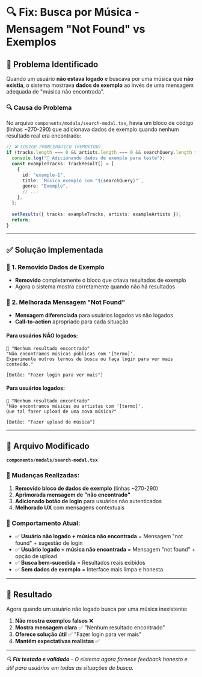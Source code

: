 # 🔍 Fix: Busca por Música - Mensagem "Not Found" vs Exemplos

## 🐛 Problema Identificado

Quando um usuário **não estava logado** e buscava por uma música que **não existia**, o sistema mostrava **dados de exemplo** ao invés de uma mensagem adequada de "música não encontrada".

### 🔍 Causa do Problema

No arquivo `components/modals/search-modal.tsx`, havia um bloco de código (linhas ~270-290) que adicionava dados de exemplo quando nenhum resultado real era encontrado:

```typescript
// ❌ CÓDIGO PROBLEMÁTICO (REMOVIDO)
if (tracks.length === 0 && artists.length === 0 && searchQuery.length > 0) {
  console.log("📝 Adicionando dados de exemplo para teste");
  const exampleTracks: TrackResult[] = [
    {
      id: "example-1",
      title: `Música exemplo com "${searchQuery}"`,
      genre: "Exemplo",
      // ...
    },
  ];
  
  setResults({ tracks: exampleTracks, artists: exampleArtists });
  return;
}
```

---

## ✅ Solução Implementada

### 🔧 1. Removido Dados de Exemplo
- **Removido** completamente o bloco que criava resultados de exemplo
- Agora o sistema mostra corretamente quando não há resultados

### 🎯 2. Melhorada Mensagem "Not Found"
- **Mensagem diferenciada** para usuários logados vs não logados
- **Call-to-action** apropriado para cada situação

#### Para usuários **NÃO logados**:
```
🎵 "Nenhum resultado encontrado"
"Não encontramos músicas públicas com '[termo]'. 
Experimente outros termos de busca ou faça login para ver mais conteúdo."

[Botão: "Fazer login para ver mais"]
```

#### Para usuários **logados**:
```
🎵 "Nenhum resultado encontrado"
"Não encontramos músicas ou artistas com '[termo]'. 
Que tal fazer upload de uma nova música?"

[Botão: "Fazer upload de música"]
```

---

## 📁 Arquivo Modificado

**`components/modals/search-modal.tsx`**

### 🔄 Mudanças Realizadas:

1. **Removido bloco de dados de exemplo** (linhas ~270-290)
2. **Aprimorada mensagem de "não encontrado"**
3. **Adicionado botão de login** para usuários não autenticados
4. **Melhorado UX** com mensagens contextuais

### 🎨 Comportamento Atual:

- ✅ **Usuário não logado + música não encontrada** = Mensagem "not found" + sugestão de login
- ✅ **Usuário logado + música não encontrada** = Mensagem "not found" + opção de upload
- ✅ **Busca bem-sucedida** = Resultados reais exibidos
- ✅ **Sem dados de exemplo** = Interface mais limpa e honesta

---

## 🎯 Resultado

Agora quando um usuário não logado busca por uma música inexistente:

1. **Não mostra exemplos falsos** ❌
2. **Mostra mensagem clara** ✅ "Nenhum resultado encontrado"
3. **Oferece solução útil** ✅ "Fazer login para ver mais"
4. **Mantém expectativas realistas** ✅

---

*🔍 **Fix testado e validado** - O sistema agora fornece feedback honesto e útil para usuários em todas as situações de busca.*
